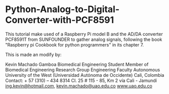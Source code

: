 # Python-Analog-to-Digital-Converter-with-PCF8591
This tutorial make used of a Raspberry Pi model B and the AD/DA converter PCF8591T from SUNFOUNDER to gather analog signals, following the book "Raspberry pi Cookbook for python programmers" in its chapter 7.

This is made an modify by:

Kevin Machado Gamboa
Biomedical Engineering Student
Member of Biomedical Engineering Research Group
Engineering Faculty
Autonomous University of the West (Universidad Autónoma de Occidente)
Cali, Colombia
Contact: + 57 (310) – 434 8314
Cl. 25 # 115 - 85, Km 2 vía Cali - Jamundí
ing.kevin@hotmail.com, kevin.machado@uao.edu.co
www.uao.edu.co
